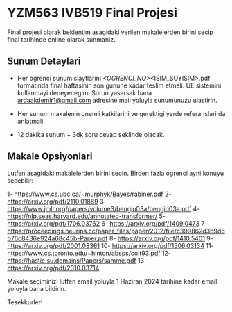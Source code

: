 # YZM563 IVB519 Final Projesi

Final projesi olarak beklentim asagidaki verilen makalelerden birini secip final tarihinde online olarak sunmaniz.


## Sunum Detaylari

- Her ogrenci sunum slaytlarini <DERSKODU>_<OGRENCI_NO>_<ISIM_SOYISIM>.pdf formatinda final haftasinin son gunune kadar teslim etmeli. UE sistemini kullanmayi deneyecegim. Sorun yasarsak bana ardaakdemir1@gmail.com adresine mail yoluyla sunumunuzu ulastirin.

- Her sunum makalenin onemli katkilarini ve gerektigi yerde referanslari da anlatmali.

- 12 dakika sunum + 3dk soru cevap seklinde olacak.


## Makale Opsiyonlari

Lutfen asagidaki makalelerden birini secin. Birden fazla ogrenci ayni konuyu secebilir:

1- https://www.cs.ubc.ca/~murphyk/Bayes/rabiner.pdf 
2- https://arxiv.org/pdf/2110.01889
3- https://www.jmlr.org/papers/volume3/bengio03a/bengio03a.pdf
4- https://nlp.seas.harvard.edu/annotated-transformer/
5- https://arxiv.org/pdf/1706.03762
6- https://arxiv.org/pdf/1409.0473 
7- https://proceedings.neurips.cc/paper_files/paper/2012/file/c399862d3b9d6b76c8436e924a68c45b-Paper.pdf
8- https://arxiv.org/pdf/1410.5401
9- https://arxiv.org/pdf/2001.08361
10- https://arxiv.org/pdf/1506.03134
11- https://www.cs.toronto.edu/~hinton/absps/colt93.pdf 
12- https://hastie.su.domains/Papers/samme.pdf
13- https://arxiv.org/pdf/2310.03714


Makale seciminizi lutfen email yoluyla 1 Haziran 2024 tarihine kadar email yoluyla bana bildirin.

Tesekkurler!